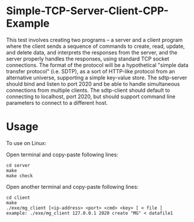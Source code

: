 # Simple-TCP-Server-Client-CPP-Example

This test involves creating two programs – a server and a client program where the client sends a sequence of commands to create, read,
update, and delete data, and interprets the responses from the server, and the server properly handles the responses, using standard TCP
socket connections.
The format of the protocol will be a hypothetical "simple data transfer protocol" (i.e. SDTP), as a sort of HTTP-like protocol from an alternative
universe, supporting a simple key-value store.
The sdtp-server should bind and listen to port 2020 and be able to handle simultaneous connections from multiple clients.
The sdtp-client should default to connecting to localhost, port 2020, but should support command line parameters to connect to a
different host.

# Usage

To use on Linux:

Open terminal and copy-paste following lines:

```
cd server
make
make check
```
Open another terminal and copy-paste following lines:


```
cd client
make
./exe/mg_client [<ip-address> <port> <cmd> <key> [ < file ]
example: ./exe/mg_client 127.0.0.1 2020 create "MG" < datafile1
```
 